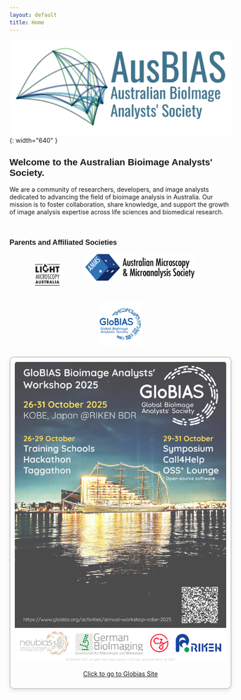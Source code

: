 ```yaml
---
layout: default
title: Home
---
```


<style>
@font-face {
  font-family: 'Oswald';
  src: url('/assets/fonts/oswald-regular.ttf') format('truetype');
}

h1, h2, h3, h4, h5, h6,
.site-title,
.site-nav,
.site-nav a {
  font-family: 'Oswald', sans-serif !important;
}

/* Two-column container */
.columns {
  display: flex;
  flex-wrap: wrap;
  justify-content: space-between;
  gap: 2em;
  margin-top: 2em;
}

/* Left column: nav and societies */
.column-left {
  flex: 1 1 55%;
  min-width: 250px;
}

/* Right column: poster */
.column-right {
  flex: 1 1 35%;
  min-width: 200px;
  text-align: center;
  border: 2px solid #ccc;
  padding: 10px;
  border-radius: 10px;
  box-shadow: 0 4px 10px rgba(0,0,0,0.1);
}
.column-right img {
  max-width: 100%;
  border-radius: 5px;
}

</style>

<link rel="shortcut icon" type="image/x-icon" href="favicon.ico?">

<!-- Logo -->
![Australian Bioimage Analysts' Society](assets/images/banner_logo.png){: width="640" }

<h2>Welcome to the Australian Bioimage Analysts' Society.</h2>

We are a community of researchers, developers, and image analysts dedicated to advancing the field of bioimage analysis in Australia. Our mission is to foster collaboration, share knowledge, and support the growth of image analysis expertise across life sciences and biomedical research.


<div class="columns">

  <div class="column-left" markdown="1">

  <h3> Parents and Affiliated Societies </h3>
  <div style="display: flex; flex-wrap: wrap; gap: 2em; align-items: left; justify-content: center; margin-top: 1em;">
  <a href="https://microscopy.org.au/lma/" target="_blank" title="Light Microscopy Australia"><BR>
    <img src="/assets/images/lma_logo.jpg" alt="LMA" style="height: 60px;">
  </a><BR>
  <a href="https://microscopy.org.au/" target="_blank" title="AMMS">
    <img src="/assets/images/amms_logo.svg" alt="AMMS" style="height: 60px;">
  </a><BR>
  <a href="https://www.globias.org/" target="_blank" title="GloBIAS">
    <img src="/assets/images/globias_logo.png" alt="GloBIAS" style="height: 100px;">
  </a>
</div>
  </div>

  <div class="column-right">
    <a href="https://www.globias.org/activities/annual-workshop-kobe-2025" target="_blank">
      <img src="/assets/images/GloBIAS2025_advertising-poster_v1.2.0-1.png" alt="Globias2025 advertising poster">
    </a>
    <p><a href="https://www.globias.org/activities/annual-workshop-kobe-2025" target="_blank">Click to go to Globias Site</a></p>
  </div>

</div>
